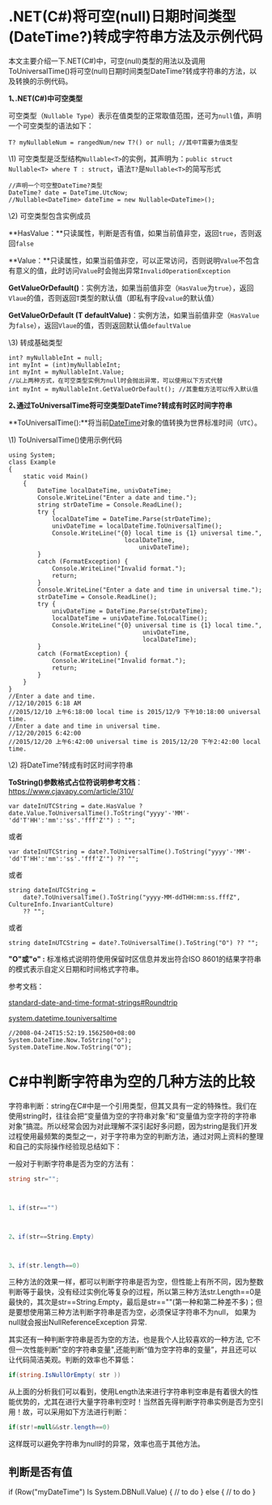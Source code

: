 # .NET(C#)将可空(null)日期时间类型(DateTime?)转成字符串方法及示例代码



本文主要介绍一下.NET(C#)中，可空(null)类型的用法以及调用ToUniversalTime()将可空(null)日期时间类型DateTime?转成字符串的方法，以及转换的示例代码。



**1､.NET(C#)中可空类型**

可空类型（`Nullable Type`）表示在值类型的正常取值范围，还可为`null`值，声明一个可空类型的语法如下：

```
T? myNullableNum = rangedNum/new T?() or null; //其中T需要为值类型
```

\1) 可空类型是泛型结构`Nullable<T>`的实例，其声明为：`public struct Nullable<T> where T : struct`，语法`T?`是`Nullable<T>`的简写形式

```
//声明一个可空整DateTime?类型
DateTime? date = DateTime.UtcNow;
//Nullable<DateTime> dateTime = new Nullable<DateTime>();
```

\2) 可空类型包含实例成员

**HasValue：**只读属性，判断是否有值，如果当前值非空，返回`true`，否则返回`false`

**Value：**只读属性，如果当前值非空，可以正常访问，否则说明`Value`不包含有意义的值，此时访问`Value`时会抛出异常`InvalidOperationException`

**GetValueOrDefault()**：实例方法，如果当前值非空（`HasValue`为`true`），返回`Vlaue`的值，否则返回`T`类型的默认值（即私有字段`value`的默认值）



**GetValueOrDefault (T defaultValue)**：实例方法，如果当前值非空（`HasValue`为`false`），返回`Vlaue`的值，否则返回默认值`defaultValue`

\3) 转成基础类型

```
int? myNullableInt = null; 
int myInt = (int)myNullableInt;
int myInt = myNullableInt.Value;
//以上两种方式，在可空类型实例为null时会抛出异常，可以使用以下方式代替
int myInt = myNullableInt.GetValueOrDefault(); //其重载方法可以传入默认值
```

**2､通过ToUniversalTime将可空类型DateTime?转成有时区时间字符串**

**ToUniversalTime():**将当前[DateTime](https://docs.microsoft.com/en-us/dotnet/api/system.datetime?view=netframework-4.8)对象的值转换为世界标准时间（`UTC`）。

\1) ToUniversalTime()使用示例代码

```
using System;
class Example
{
    static void Main()
    {
        DateTime localDateTime, univDateTime;
        Console.WriteLine("Enter a date and time.");
        string strDateTime = Console.ReadLine();
        try {
            localDateTime = DateTime.Parse(strDateTime);
            univDateTime = localDateTime.ToUniversalTime();
            Console.WriteLine("{0} local time is {1} universal time.",
                                localDateTime,
                                    univDateTime); 
        }
        catch (FormatException) {
            Console.WriteLine("Invalid format.");
            return;
        }
        Console.WriteLine("Enter a date and time in universal time.");
        strDateTime = Console.ReadLine();
        try {
            univDateTime = DateTime.Parse(strDateTime);
            localDateTime = univDateTime.ToLocalTime();
            Console.WriteLine("{0} universal time is {1} local time.",
                                     univDateTime,
                                     localDateTime); 
        }
        catch (FormatException) {
            Console.WriteLine("Invalid format.");
            return;
        }
    }
}
//Enter a date and time.
//12/10/2015 6:18 AM
//2015/12/10 上午6:18:00 local time is 2015/12/9 下午10:18:00 universal time.
//Enter a date and time in universal time.
//12/20/2015 6:42:00
//2015/12/20 上午6:42:00 universal time is 2015/12/20 下午2:42:00 local time.
```







\2) 将DateTime?转成有时区时间字符串

**ToString()参数格式占位符说明参考文档**：https://www.cjavapy.com/article/310/

```
var dateInUTCString = date.HasValue ? date.Value.ToUniversalTime().ToString("yyyy'-'MM'-'dd'T'HH':'mm':'ss'.'fff'Z'") : "";
```

或者

```
var dateInUTCString = date?.ToUniversalTime().ToString("yyyy'-'MM'-'dd'T'HH':'mm':'ss'.'fff'Z'") ?? "";
```

或者

```
string dateInUTCString =
    date?.ToUniversalTime().ToString("yyyy-MM-ddTHH:mm:ss.fffZ", CultureInfo.InvariantCulture) 
    ?? "";
```

或者

```
string dateInUTCString = date?.ToUniversalTime().ToString("O") ?? "";
```

**"O"或"o" :** 标准格式说明符使用保留时区信息并发出符合ISO 8601的结果字符串的模式表示自定义日期和时间格式字符串。

参考文档：

[standard-date-and-time-format-strings#Roundtrip](https://docs.microsoft.com/en-us/dotnet/standard/base-types/standard-date-and-time-format-strings#Roundtrip)

[system.datetime.touniversaltime](https://docs.microsoft.com/en-us/dotnet/api/system.datetime.touniversaltime?view=netframework-4.8)

```
//2008-04-24T15:52:19.1562500+08:00     
System.DateTime.Now.ToString("o");     
System.DateTime.Now.ToString("O");  
```

# C#中判断字符串为空的几种方法的比较

字符串判断：string在C#中是一个引用类型，但其又具有一定的特殊性。我们在使用string时，往往会把“变量值为空的字符串对象”和“变量值为空字符的字符串对象”搞混。所以经常会因为对此理解不深引起好多问题，因为string是我们开发过程使用最频繁的类型之一，对于字符串为空的判断方法，通过对网上资料的整理和自己的实际操作经验现总结如下：

   一般对于判断字符串是否为空的方法有：



```csharp
string str="";



1、if(str=="")



2、if(str==String.Empty)



3、if(str.length==0)
```

三种方法的效果一样，都可以判断字符串是否为空，但性能上有所不同，因为整数判断等于最快，没有经过实例化等复杂的过程，所以第三种方法str.Length==0是最快的，其次是str==String.Empty，最后是str==""(第一种和第二种差不多)；但是要想使用第三种方法判断字符串是否为空，必须保证字符串不为null， 如果为null就会报出NullReferenceException 异常.





  其实还有一种判断字符串是否为空的方法，也是我个人比较喜欢的一种方法, 它不但一次性能判断"空的字符串变量",还能判断“值为空字符串的变量”，并且还可以让代码简洁美观。判断的效率也不算低：



```csharp
if(string.IsNullOrEmpty( str )) 
```



  从上面的分析我们可以看到，使用Length法来进行字符串判空串是有着很大的性能优势的，尤其在进行大量字符串判空时！当然首先得判断字符串实例是否为空引用！故，可以采用如下方法进行判断：



```csharp
if(str!=null&&str.length==0)
```


这样既可以避免字符串为null时的异常，效率也高于其他方法。

## 判断是否有值

if (Row("myDateTime") Is System.DBNull.Value)
{
// to do
}
else
{
// to do
}